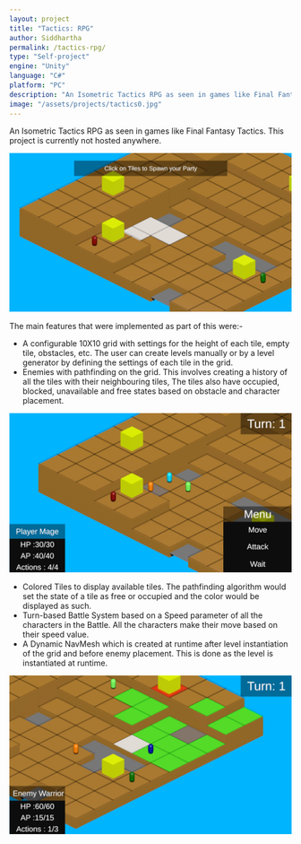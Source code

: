 ```yaml
---
layout: project
title: "Tactics: RPG"
author: Siddhartha
permalink: /tactics-rpg/
type: "Self-project"
engine: "Unity"
language: "C#"
platform: "PC"
description: "An Isometric Tactics RPG as seen in games like Final Fantasy Tactics. Team based battle system and custom pathfinding."
image: "/assets/projects/tactics0.jpg"
---
```


An Isometric Tactics RPG as seen in games like Final Fantasy Tactics. This project is currently not hosted anywhere. 

<img class="article-screenshot" src="/assets/projects/tactics0.jpg" alt=""/>

The main features that were implemented as part of this were:- 
- A configurable 10X10 grid with settings for the height of each tile, empty tile, obstacles, etc. The user can create levels manually or by a level generator by defining the settings of each tile in the grid.
- Enemies with pathfinding on the grid. This involves creating a history of all the tiles with their neighbouring tiles, The tiles also have occupied, blocked, unavailable and free states based on obstacle and character placement.

<img class="article-screenshot" src="/assets/projects/tactics1.jpg" alt=""/>

- Colored Tiles to display available tiles. The pathfinding algorithm would set the state of a tile as free or occupied and the color would be displayed as such.
- Turn-based Battle System based on a Speed parameter of all the characters in the Battle. All the characters make their move based on their speed value.
- A Dynamic NavMesh which is created at runtime after level instantiation of the grid and before enemy placement. This is done as the level is instantiated at runtime.

<img class="article-screenshot" src="/assets/projects/tactics2.jpg" alt=""/>
